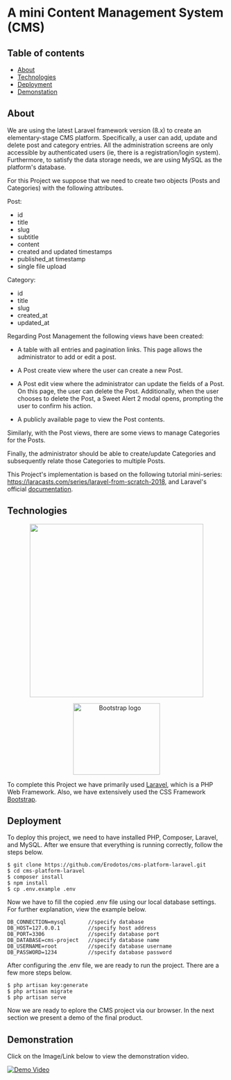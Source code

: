 # A mini Content Management System (CMS)

## Table of contents

* [About](#general-info)
* [Technologies](#technologies)
* [Deployment](#deployment)
* [Demonstation](#demonstration )

## About

We are using the latest Laravel framework version (8.x) to create an elementary-stage CMS platform. Specifically, a user can add, update and delete post and category entries. All the administration screens are only accessible by authenticated users (ie, there is a registration/login system). Furthermore, to satisfy the data storage needs, we are using MySQL as the platform's database.

For this Project we suppose that we need to create two objects (Posts and Categories) with the following attributes.

Post:

- id
- title
- slug
- subtitle
- content 
- created and updated timestamps
- published_at timestamp
- single file upload

Category: 

- id
- title
- slug
- created_at
- updated_at

Regarding Post Management the following views have been created:

- A table with all entries and pagination links. This page allows the administrator to add or edit a post.

- A Post create view where the user can create a new Post.

- A Post edit view where the administrator can update the fields of a Post. On this page, the user can delete the Post. Additionally, when the user chooses to delete the Post, a Sweet Alert 2 modal opens, prompting the user to confirm his action. 

- A publicly available page to view the Post contents.

Similarly, with the Post views, there are some views to manage Categories for the Posts. 

Finally, the administrator should be able to create/update Categories and subsequently relate those Categories to multiple Posts.

This Project's implementation is based on the following tutorial mini-series: https://laracasts.com/series/laravel-from-scratch-2018, and Laravel's official [documentation](https://laravel.com/docs).

## Technologies

<p align="center"><a href="https://laravel.com" target="_blank"><img src="https://raw.githubusercontent.com/laravel/art/master/logo-lockup/5%20SVG/2%20CMYK/1%20Full%20Color/laravel-logolockup-cmyk-red.svg" width="400"></a></p>

<p align="center">
  <a href="https://getbootstrap.com/">
    <img src="https://getbootstrap.com/docs/5.0/assets/brand/bootstrap-logo-shadow.png" alt="Bootstrap logo" width="200" height="165">
  </a>
</p>


To complete this Project we have primarily used [Laravel](https://laravel.com/), which is a PHP Web Framework. Also, we have extensively used the CSS Framework [Bootstrap](https://getbootstrap.com/).

## Deployment

To deploy this project, we need to have installed PHP, Composer, Laravel, and MySQL. After we ensure that everything is running correctly, follow the steps below.

```shell
$ git clone https://github.com/Erodotos/cms-platform-laravel.git
$ cd cms-platform-laravel
$ composer install
$ npm install
$ cp .env.example .env
```
Now we have to fill the copied .env file using our local database settings. For further explanation, view the example below.

```text
DB_CONNECTION=mysql       //specify database
DB_HOST=127.0.0.1         //specify host address
DB_PORT=3306              //specify database port
DB_DATABASE=cms-project   //specify database name
DB_USERNAME=root          //specify database username
DB_PASSWORD=1234          //specify database password
```
After configuring the .env file, we are ready to run the project. There are a few more steps below.

```
$ php artisan key:generate
$ php artisan migrate
$ php artisan serve
```

Now we are ready to eplore the CMS project via our browser. In the next section we present a demo of the final product.

## Demonstration

Click on the Image/Link below to view the demonstration video.

[![Demo Video](https://i.imgur.com/zvXm2UH.png)](https://youtu.be/jGDahBu8W0E)
